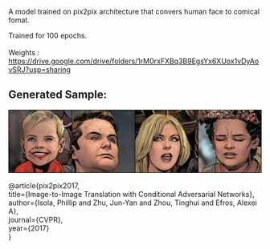 A model trained on pix2pix architecture that convers human face to comical fomat. 


Trained for 100 epochs.\
\
Weights : \
	https://drive.google.com/drive/folders/1rM0rxFXBq3B9EgsYx6XUox1vDyAovSRJ?usp=sharing 

 ## Generated Sample:
 ![pipi](https://github.com/Pun-it/GANs/blob/main/pix2pix_humanToComic/outputImages/GeneratedSample.png?raw=true)

@article{pix2pix2017, \
title={Image-to-Image Translation with Conditional Adversarial Networks}, \
author={Isola, Phillip and Zhu, Jun-Yan and Zhou, Tinghui and Efros, Alexei A}, \
journal={CVPR}, \
year={2017} \
}
